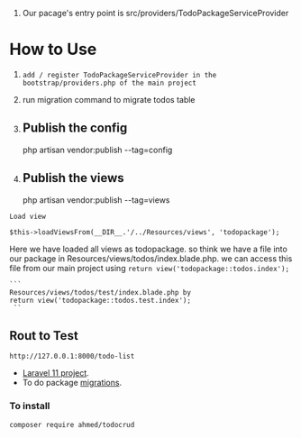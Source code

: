 01. Our pacage's entry point is src/providers/TodoPackageServiceProvider


How to Use
================
1. ```add / register TodoPackageServiceProvider in the bootstrap/providers.php of the main project```

2. run migration command to migrate todos table


3. ## Publish the config
    php artisan vendor:publish --tag=config


4. ## Publish the views
    php artisan vendor:publish --tag=views

<!--  -->
``Load view``
<!-- load route from main package -->
```$this->loadViewsFrom(__DIR__.'/../Resources/views', 'todopackage');```

Here we have loaded all views as todopackage. so think we have a file 
into our package in Resources/views/todos/index.blade.php. we can access this file from our main project using
    ```return view('todopackage::todos.index');```

    ```
    Resources/views/todos/test/index.blade.php by 
    return view('todopackage::todos.test.index');
     ``

## Rout to Test 
```http://127.0.0.1:8000/todo-list```
- [Laravel 11 project](https://laravel.com/docs/routing).
- To do package [migrations](https://laravel.com/docs/migrations).



### To install
```composer require ahmed/todocrud```


